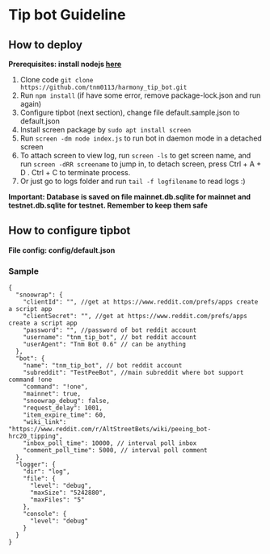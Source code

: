 # Tip bot Guideline

## How to deploy
**Prerequisites: install nodejs [here](https://www.digitalocean.com/community/tutorials/how-to-install-node-js-on-ubuntu-18-04)**
1. Clone code
`git clone https://github.com/tnm0113/harmony_tip_bot.git`
2. Run `npm install` (if have some error, remove package-lock.json and run again)
3. Configure tipbot (next section), change file default.sample.json to default.json
4. Install screen package by `sudo apt install screen`
5. Run `screen -dm node index.js` to run bot in daemon mode in a detached screen
6. To attach screen to view log, run `screen -ls` to get screen name, and run `screen -dRR screename` to jump in, to detach screen, press Ctrl + A + D . Ctrl + C to terminate process.
7. Or just go to logs folder and run `tail -f logfilename` to read logs :)

**Important: Database is saved on file mainnet.db.sqlite for mainnet and testnet.db.sqlite for testnet. Remember to keep them safe**

## How to configure tipbot
**File config: config/default.json**
### Sample
```
{
  "snoowrap": {
    "clientId": "", //get at https://www.reddit.com/prefs/apps create a script app
    "clientSecret": "", //get at https://www.reddit.com/prefs/apps create a script app
    "password": "", //password of bot reddit account
    "username": "tnm_tip_bot", // bot reddit account
    "userAgent": "Tnm Bot 0.6" // can be anything
  },
  "bot": {
    "name": "tnm_tip_bot", // bot reddit account
    "subreddit": "TestPeeBot", //main subreddit where bot support command !one
    "command": "!one",
    "mainnet": true,
    "snoowrap_debug": false,
    "request_delay": 1001,
    "item_expire_time": 60,
    "wiki_link": "https://www.reddit.com/r/AltStreetBets/wiki/peeing_bot-hrc20_tipping",
    "inbox_poll_time": 10000, // interval poll inbox 
    "comment_poll_time": 5000, // interval poll comment
  },
  "logger": {
    "dir": "log",
    "file": {
      "level": "debug",
      "maxSize": "5242880",
      "maxFiles": "5"
    },
    "console": {
      "level": "debug"
    }
  }
}
```
